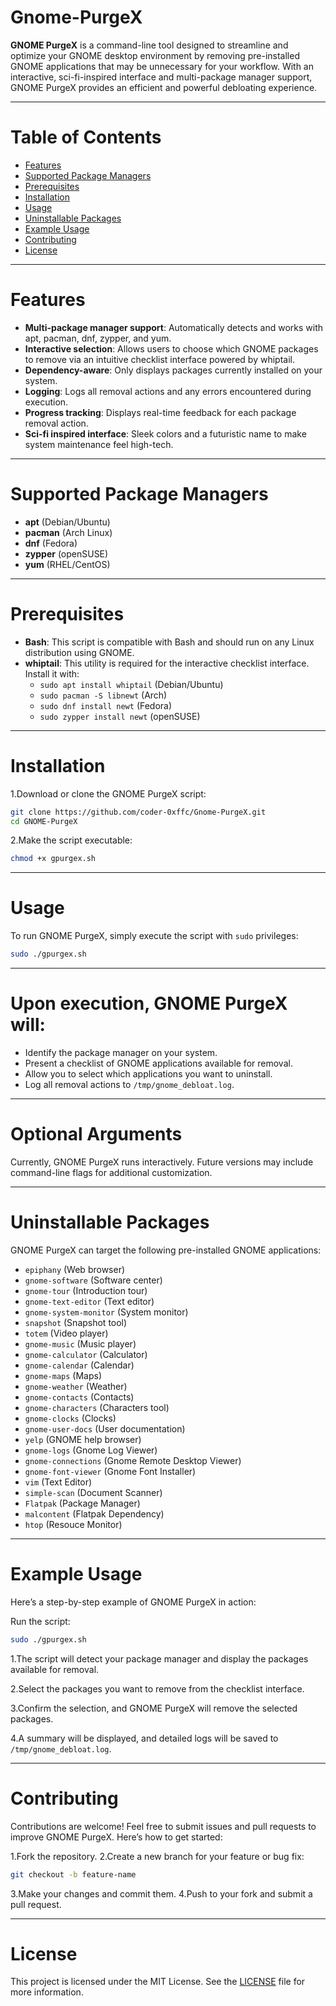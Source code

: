 
# Gnome-PurgeX

**GNOME PurgeX** is a command-line tool designed to streamline and optimize your GNOME desktop environment by removing pre-installed GNOME applications that may be unnecessary for your workflow. With an interactive, sci-fi-inspired interface and multi-package manager support, GNOME PurgeX provides an efficient and powerful debloating experience.

---

# Table of Contents

- [Features](#features)
- [Supported Package Managers](#supported-package-managers)
- [Prerequisites](#prerequisites)
- [Installation](#installation)
- [Usage](#usage)
- [Uninstallable Packages](#uninstallable-packages)
- [Example Usage](#example-usage)
- [Contributing](#contributing)
- [License](#license)

---

# Features
- **Multi-package manager support**: Automatically detects and works with apt, pacman, dnf, zypper, and yum.
- **Interactive selection**: Allows users to choose which GNOME packages to remove via an intuitive checklist interface powered by whiptail.
- **Dependency-aware**: Only displays packages currently installed on your system.
- **Logging**: Logs all removal actions and any errors encountered during execution.
- **Progress tracking**: Displays real-time feedback for each package removal action.
- **Sci-fi inspired interface**: Sleek colors and a futuristic name to make system maintenance feel high-tech.

---

# Supported Package Managers
- **apt** (Debian/Ubuntu)
- **pacman** (Arch Linux)
- **dnf** (Fedora)
- **zypper** (openSUSE)
- **yum** (RHEL/CentOS)

---

# Prerequisites
- **Bash**: This script is compatible with Bash and should run on any Linux distribution using GNOME.
- **whiptail**: This utility is required for the interactive checklist interface. Install it with:
    - `sudo apt install whiptail` (Debian/Ubuntu)
    - `sudo pacman -S libnewt` (Arch)
    - `sudo dnf install newt` (Fedora)
    - `sudo zypper install newt` (openSUSE)

---

# Installation
1.Download or clone the GNOME PurgeX script:
```bash
git clone https://github.com/coder-0xffc/Gnome-PurgeX.git
cd GNOME-PurgeX
```

2.Make the script executable:
```bash
chmod +x gpurgex.sh
```
---

# Usage
To run GNOME PurgeX, simply execute the script with `sudo` privileges:

```bash
sudo ./gpurgex.sh
```
---

# Upon execution, GNOME PurgeX will:

- Identify the package manager on your system. 
- Present a checklist of GNOME applications available for removal.
- Allow you to select which applications you want to uninstall.
- Log all removal actions to `/tmp/gnome_debloat.log`.

---

# Optional Arguments
Currently, GNOME PurgeX runs interactively. Future versions may include command-line flags for additional customization.

---

# Uninstallable Packages
GNOME PurgeX can target the following pre-installed GNOME applications:

- `epiphany` (Web browser)
- `gnome-software` (Software center)
- `gnome-tour` (Introduction tour)
- `gnome-text-editor` (Text editor)
- `gnome-system-monitor` (System monitor)
- `snapshot` (Snapshot tool)
- `totem` (Video player)
- `gnome-music` (Music player)
- `gnome-calculator` (Calculator)
- `gnome-calendar` (Calendar)
- `gnome-maps` (Maps)
- `gnome-weather` (Weather)
- `gnome-contacts` (Contacts)
- `gnome-characters` (Characters tool)
- `gnome-clocks` (Clocks)
- `gnome-user-docs` (User documentation)
- `yelp` (GNOME help browser)
- `gnome-logs` (Gnome Log Viewer)
- `gnome-connections` (Gnome Remote Desktop Viewer)
- `gnome-font-viewer` (Gnome Font Installer)
- `vim` (Text Editor)
- `simple-scan` (Document Scanner)
- `Flatpak` (Package Manager)
- `malcontent` (Flatpak Dependency)
- `htop` (Resouce Monitor)

---

# Example Usage
Here’s a step-by-step example of GNOME PurgeX in action:

Run the script:

```bash
sudo ./gpurgex.sh
```

1.The script will detect your package manager and display the packages available for removal.

2.Select the packages you want to remove from the checklist interface.

3.Confirm the selection, and GNOME PurgeX will remove the selected packages.

4.A summary will be displayed, and detailed logs will be saved to `/tmp/gnome_debloat.log`.

---

# Contributing
Contributions are welcome! Feel free to submit issues and pull requests to improve GNOME PurgeX. Here’s how to get started:

1.Fork the repository.
2.Create a new branch for your feature or bug fix:
```bash
git checkout -b feature-name
```
3.Make your changes and commit them.
4.Push to your fork and submit a pull request.

---

# License
This project is licensed under the MIT License. See the [LICENSE](#LICENSE) file for more information.

